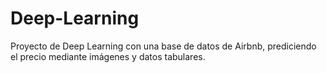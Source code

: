 # Deep-Learning
Proyecto de Deep Learning con una base de datos de Airbnb, prediciendo el precio mediante imágenes y datos tabulares.
